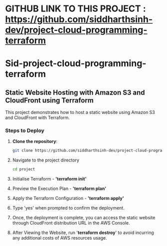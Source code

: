 # GITHUB LINK TO THIS PROJECT : https://github.com/siddharthsinh-dev/project-cloud-programming-terraform

# Sid-project-cloud-programming-terraform

## Static Website Hosting with Amazon S3 and CloudFront using Terraform

This project demonstrates how to host a static website using Amazon S3 and CloudFront with Terraform.

### Steps to Deploy

1. **Clone the repository**:
   ```bash
   git clone https://github.com/siddharthsinh-dev/project-cloud-programming-terraform.git

2. Navigate to the project directory
   ```bash
   cd project

3. Initialise Terraform - **'terraform init'**

4. Preview the Execution Plan - **'terraform plan'**

5. Apply the Terraform Configuration - **'terraform apply'**

6. Type 'yes' when prompted to confirm the deployment.

7. Once, the deployment is complete, you can access the static website through CloudFront distribution URL in the AWS Console. 

8. After Viewing the Website, run '**terraform destroy**' to avoid incurring any additional costs of AWS resources usage.

